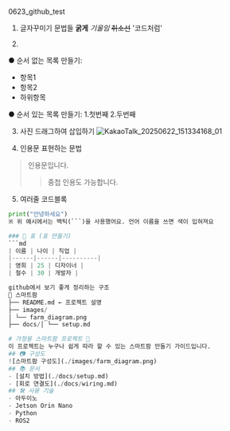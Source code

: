 0623_github_test

1. 글자꾸미기 문법들
**굵게**
*기울임*
~~취소선~~
'코드처럼'

2.
● 순서 없는 목록 만들기:
- 항목1
- 항목2
- 하위항목

● 순서 있는 목록 만들기:
1.첫번째
2.두번째

3. 사진 드래그하여 삽입하기
![KakaoTalk_20250622_151334168_01](https://github.com/user-attachments/assets/6b1b459e-a9ad-4515-9a09-6fc3413bbd2c)

4. 인용문 표현하는 문법
> 인용문입니다.
>> 중첩 인용도 가능합니다.

5. 여러줄 코드블록
```python
print("안녕하세요")
※ 위 예시에서는 백틱(```)을 사용했어요. 언어 이름을 쓰면 색이 입혀져요

### 📌 표 (표 만들기)
```md
| 이름 | 나이 | 직업 |
|------|------|----------|
| 영희 | 25 | 디자이너 |
| 철수 | 30 | 개발자 |

github에서 보기 좋게 정리하는 구조
📁 스마트팜
├── README.md ← 프로젝트 설명
├── images/
│ └── farm_diagram.png
├── docs/│ └── setup.md

# 가정용 스마트팜 프로젝트 🌱
이 프로젝트는 누구나 쉽게 따라 할 수 있는 스마트팜 만들기 가이드입니다.
## 📷 구성도
![스마트팜 구성도](./images/farm_diagram.png)
## 📚 문서
- [설치 방법](./docs/setup.md)
- [회로 연결도](./docs/wiring.md)
## 🛠 사용 기술
- 아두이노
- Jetson Orin Nano
- Python
- ROS2
